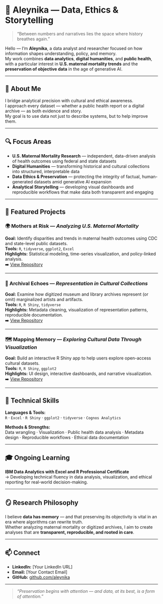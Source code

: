 # 🌿 Aleynika — Data, Ethics & Storytelling  

> “Between numbers and narratives lies the space where history breathes again.”  

Hello — I’m **Aleynika**, a data analyst and researcher focused on how information shapes understanding, policy, and memory.  
My work combines **data analytics**, **digital humanities**, and **public health**, with a particular interest in **U.S. maternal mortality trends** and the **preservation of objective data** in the age of generative AI.  

---

## 💼 About Me  
I bridge analytical precision with cultural and ethical awareness.  
I approach every dataset — whether a public health report or a digital archive — as both evidence and story.  
My goal is to use data not just to describe systems, but to help improve them.  

---

## 🔍 Focus Areas  
- **U.S. Maternal Mortality Research** — independent, data-driven analysis of health outcomes using federal and state datasets  
- **Digital Humanities** — transforming historical and cultural collections into structured, interpretable data  
- **Data Ethics & Preservation** — protecting the integrity of factual, human-generated datasets amid generative AI expansion  
- **Analytical Storytelling** — developing visual dashboards and reproducible workflows that make data both transparent and engaging  

---

## 📁 Featured Projects  

### 🌍 Mothers at Risk — *Analyzing U.S. Maternal Mortality*  
**Goal:** Identify disparities and trends in maternal health outcomes using CDC and state-level public datasets.  
**Tools:** `R`, `tidyverse`, `ggplot2`, `Excel`  
**Highlights:** Statistical modeling, time-series visualization, and policy-linked analysis.  
➡️ [View Repository](#)  

---

### 📜 Archival Echoes — *Representation in Cultural Collections*  
**Goal:** Examine how digitized museum and library archives represent (or omit) marginalized artists and artifacts.  
**Tools:** `R`, `R Shiny`, `tidyverse`  
**Highlights:** Metadata cleaning, visualization of representation patterns, reproducible documentation.  
➡️ [View Repository](#)  

---

### 🗺️ Mapping Memory — *Exploring Cultural Data Through Visualization*  
**Goal:** Build an interactive R Shiny app to help users explore open-access cultural datasets.  
**Tools:** `R`, `R Shiny`, `ggplot2`  
**Highlights:** UI design, interactive dashboards, and narrative visualization.  
➡️ [View Repository](#)  

---

## 🧰 Technical Skills  
**Languages & Tools:**  
`R` · `Excel` · `R Shiny` · `ggplot2` · `tidyverse` · `Cognos Analytics`  

**Methods & Strengths:**  
Data wrangling · Visualization · Public health data analysis · Metadata design · Reproducible workflows · Ethical data documentation  

---

## 🎓 Ongoing Learning  
**IBM Data Analytics with Excel and R Professional Certificate**  
→ Developing technical fluency in data analysis, visualization, and ethical reporting for real-world decision-making.  

---

## 🪞 Research Philosophy  
I believe **data has memory** — and that preserving its objectivity is vital in an era where algorithms can rewrite truth.  
Whether analyzing maternal mortality or digitized archives, I aim to create analyses that are **transparent, reproducible, and rooted in care**.  

---

## 📫 Connect  
- **LinkedIn:** [Your LinkedIn URL]  
- **Email:** [Your Contact Email]  
- **GitHub:** [github.com/aleynika](https://github.com/aleynika)  

---

> *“Preservation begins with attention — and data, at its best, is a form of attention.”*  
